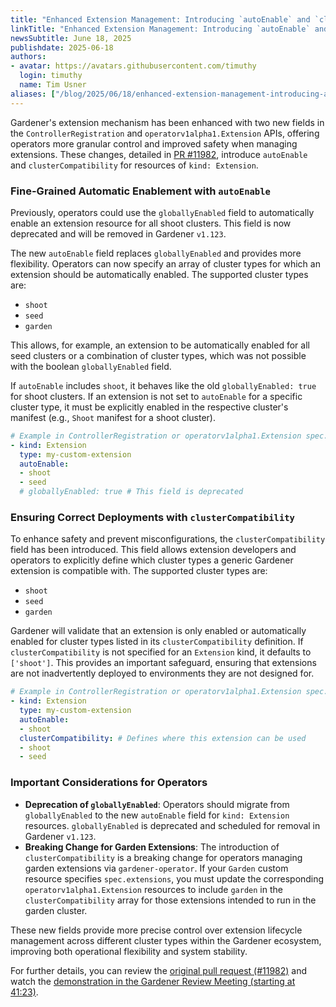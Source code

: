 ```yaml
---
title: "Enhanced Extension Management: Introducing `autoEnable` and `clusterCompatibility`"
linkTitle: "Enhanced Extension Management: Introducing `autoEnable` and `clusterCompatibility`"
newsSubtitle: June 18, 2025
publishdate: 2025-06-18
authors:
- avatar: https://avatars.githubusercontent.com/timuthy
  login: timuthy
  name: Tim Usner
aliases: ["/blog/2025/06/18/enhanced-extension-management-introducing-autoenable-and-clustercompatibility"]
---
```


Gardener's extension mechanism has been enhanced with two new fields in the `ControllerRegistration` and `operatorv1alpha1.Extension` APIs, offering operators more granular control and improved safety when managing extensions. These changes, detailed in [PR #11982](https://github.com/gardener/gardener/pull/11982), introduce `autoEnable` and `clusterCompatibility` for resources of `kind: Extension`.

### Fine-Grained Automatic Enablement with `autoEnable`

Previously, operators could use the `globallyEnabled` field to automatically enable an extension resource for all shoot clusters. This field is now deprecated and will be removed in Gardener `v1.123`.

The new `autoEnable` field replaces `globallyEnabled` and provides more flexibility. Operators can now specify an array of cluster types for which an extension should be automatically enabled. The supported cluster types are:
*   `shoot`
*   `seed`
*   `garden`

This allows, for example, an extension to be automatically enabled for all seed clusters or a combination of cluster types, which was not possible with the boolean `globallyEnabled` field.

If `autoEnable` includes `shoot`, it behaves like the old `globallyEnabled: true` for shoot clusters. If an extension is not set to `autoEnable` for a specific cluster type, it must be explicitly enabled in the respective cluster's manifest (e.g., `Shoot` manifest for a shoot cluster).

```yaml
# Example in ControllerRegistration or operatorv1alpha1.Extension spec.resources
- kind: Extension
  type: my-custom-extension
  autoEnable:
  - shoot
  - seed
  # globallyEnabled: true # This field is deprecated
```

### Ensuring Correct Deployments with `clusterCompatibility`

To enhance safety and prevent misconfigurations, the `clusterCompatibility` field has been introduced. This field allows extension developers and operators to explicitly define which cluster types a generic Gardener extension is compatible with. The supported cluster types are:
*   `shoot`
*   `seed`
*   `garden`

Gardener will validate that an extension is only enabled or automatically enabled for cluster types listed in its `clusterCompatibility` definition. If `clusterCompatibility` is not specified for an `Extension` kind, it defaults to `['shoot']`. This provides an important safeguard, ensuring that extensions are not inadvertently deployed to environments they are not designed for.

```yaml
# Example in ControllerRegistration or operatorv1alpha1.Extension spec.resources
- kind: Extension
  type: my-custom-extension
  autoEnable:
  - shoot
  clusterCompatibility: # Defines where this extension can be used
  - shoot
  - seed
```

### Important Considerations for Operators

*   **Deprecation of `globallyEnabled`**: Operators should migrate from `globallyEnabled` to the new `autoEnable` field for `kind: Extension` resources. `globallyEnabled` is deprecated and scheduled for removal in Gardener `v1.123`.
*   **Breaking Change for Garden Extensions**: The introduction of `clusterCompatibility` is a breaking change for operators managing garden extensions via `gardener-operator`. If your `Garden` custom resource specifies `spec.extensions`, you must update the corresponding `operatorv1alpha1.Extension` resources to include `garden` in the `clusterCompatibility` array for those extensions intended to run in the garden cluster.

These new fields provide more precise control over extension lifecycle management across different cluster types within the Gardener ecosystem, improving both operational flexibility and system stability.

For further details, you can review the [original pull request (#11982)](https://github.com/gardener/gardener/pull/11982) and watch the [demonstration in the Gardener Review Meeting (starting at 41:23)](https://youtu.be/HguO_KY86ac?t=2483).